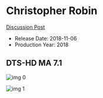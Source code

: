 # Christopher Robin

[Discussion Post](https://www.avsforum.com/threads/bass-eq-for-filtered-movies.2995212/post-57023100)

* Release Date: 2018-11-06
* Production Year: 2018

## DTS-HD MA 7.1

![img 0](https://i.imgur.com/1qCQGnr.jpg)

![img 1](https://i.imgur.com/tNZHF0q.jpg)

